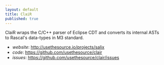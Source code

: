 ```yaml
---
layout: default
title: ClaiR
published: true
---
```


ClaiR wraps the C/C++ parser of Eclipse CDT and converts its internal ASTs to Rascal's data-types in M3 standard.

* *website*: <http://usethesource.io/projects/salix>
* *code*: <https://github.com/usethesource/clair>
* *issues*: <https://github.com/usethesource/clair/issues>

